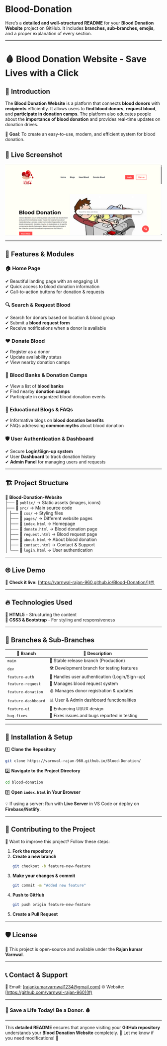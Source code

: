 # Blood-Donation
Here’s a **detailed and well-structured README** for your **Blood Donation Website** project on GitHub. It includes **branches, sub-branches, emojis**, and a proper explanation of every section.  

---

# 🩸 Blood Donation Website - Save Lives with a Click  

## 📌 Introduction  

The **Blood Donation Website** is a platform that connects **blood donors** with **recipients** efficiently. It allows users to **find blood donors**, **request blood**, and **participate in donation camps**. The platform also educates people about the **importance of blood donation** and provides real-time updates on donation drives.  

🚀 **Goal**: To create an easy-to-use, modern, and efficient system for blood donation.  

## 🌟 Live Screenshot  

![Blood Donation Website Screenshot](svg.png.png)  

---

## 🌟 Features & Modules  

### 🏠 **Home Page**  
✔ Beautiful landing page with an engaging UI  
✔ Quick access to blood donation information  
✔ Call-to-action buttons for donation & requests  

### 🔍 **Search & Request Blood**  
✔ Search for donors based on location & blood group  
✔ Submit a **blood request form**  
✔ Receive notifications when a donor is available  

### ❤️ **Donate Blood**  
✔ Register as a donor  
✔ Update availability status  
✔ View nearby donation camps  

### 🏥 **Blood Banks & Donation Camps**  
✔ View a list of **blood banks**  
✔ Find nearby **donation camps**  
✔ Participate in organized blood donation events  

### 📄 **Educational Blogs & FAQs**  
✔ Informative blogs on **blood donation benefits**  
✔ FAQs addressing **common myths** about blood donation  

### 🛡 **User Authentication & Dashboard**  
✔ Secure **Login/Sign-up system**  
✔ User **Dashboard** to track donation history  
✔ **Admin Panel** for managing users and requests  

---

## 🏗 **Project Structure**  

📂 **Blood-Donation-Website**  
├── 📁 `public/` → Static assets (images, icons)  
├── 📁 `src/` → Main source code  
│   ├── 📁 `css/` → Styling files    
│   ├── 📁 `pages/` → Different website pages  
│   ├── 📄 `index.html` → Homepage  
│   ├── 📄 `donate.html` → Blood donation page  
│   ├── 📄 `request.html` → Blood request page  
│   ├── 📄 `about.html` → About blood donation  
│   ├── 📄 `contact.html` → Contact & Support  
│   └── 📄 `login.html` → User authentication  

---

## 🌐 **Live Demo**  

🔗 **Check it live:** [https://varnwal-rajan-960.github.io/Blood-Donation/](#)  

---

## 🔥 **Technologies Used**  

🔹 **HTML5** - Structuring the content  
🔹 **CSS3 & Bootstrap** - For styling and responsiveness  
  
 

---

## 🎯 **Branches & Sub-Branches**  

| 🔖 Branch | 📌 Description |  
|-----------|--------------|  
| `main` | 🚀 Stable release branch (Production) |  
| `dev` | 🛠 Development branch for testing features |  
| `feature-auth` | 🔑 Handles user authentication (Login/Sign-up) |  
| `feature-request` | 📢 Manages blood request system |  
| `feature-donation` | 🩸 Manages donor registration & updates |  
| `feature-dashboard` | 📊 User & Admin dashboard functionalities |  
| `feature-ui` | 🎨 Enhancing UI/UX design |  
| `bug-fixes` | 🐞 Fixes issues and bugs reported in testing |  

---

## 🚀 **Installation & Setup**  

1️⃣ **Clone the Repository**  
```sh
git clone https://varnwal-rajan-960.github.io/Blood-Donation/
```  

2️⃣ **Navigate to the Project Directory**  
```sh
cd blood-donation
```  

3️⃣ **Open `index.html` in Your Browser**  

💡 If using a server: Run with **Live Server** in VS Code or deploy on **Firebase/Netlify**.  

---

## 🤝 **Contributing to the Project**  

🚀 Want to improve this project? Follow these steps:  

1. **Fork the repository**  
2. **Create a new branch**  
   ```sh
   git checkout -b feature-new-feature
   ```
3. **Make your changes & commit**  
   ```sh
   git commit -m "Added new feature"
   ```
4. **Push to GitHub**  
   ```sh
   git push origin feature-new-feature
   ```
5. **Create a Pull Request**  

---

## 🛡 **License**  

📜 This project is open-source and available under the **Rajan kumar Varnwal**.  

---

## 📞 **Contact & Support**  

📩 Email: [rajankumarvarnwal1234@gmail.com] 
🌐 Website: [https://github.com/varnwal-rajan-960](#)  

---

### 🚀 **Save a Life Today! Be a Donor. 🩸**  

---

This **detailed README** ensures that anyone visiting your **GitHub repository** understands your **Blood Donation Website** completely. 🎯 Let me know if you need modifications! 🚀